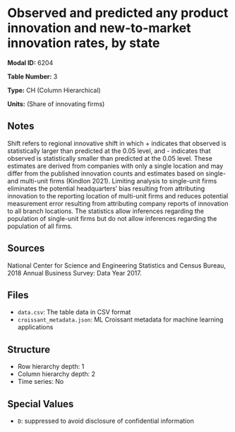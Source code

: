 # Observed and predicted any product innovation and new-to-market innovation rates, by state

**Modal ID:** 6204

**Table Number:** 3

**Type:** CH (Column Hierarchical)

**Units:** (Share of innovating firms)

## Notes

Shift refers to regional innovative shift in which + indicates that observed is statistically larger than predicted at the 0.05 level, and - indicates that observed is statistically smaller than predicted at the 0.05 level. These estimates are derived from companies with only a single location and may differ from the published innovation counts and estimates based on single- and multi-unit firms (Kindlon 2021). Limiting analysis to single-unit firms eliminates the potential headquarters’ bias resulting from attributing innovation to the reporting location of multi-unit firms and reduces potential measurement error resulting from attributing company reports of innovation to all branch locations. The statistics allow inferences regarding the population of single-unit firms but do not allow inferences regarding the population of all firms.

## Sources

National Center for Science and Engineering Statistics and Census Bureau, 2018 Annual Business Survey: Data Year 2017.

## Files

- `data.csv`: The table data in CSV format
- `croissant_metadata.json`: ML Croissant metadata for machine learning applications

## Structure

- Row hierarchy depth: 1
- Column hierarchy depth: 2
- Time series: No

## Special Values

- `D`: suppressed to avoid disclosure of confidential information
